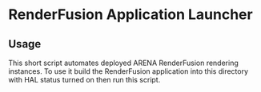 # RenderFusion Application Launcher

## Usage

This short script automates deployed ARENA RenderFusion rendering instances. To use it build the RenderFusion application into this directory with HAL status turned on then run this script.
